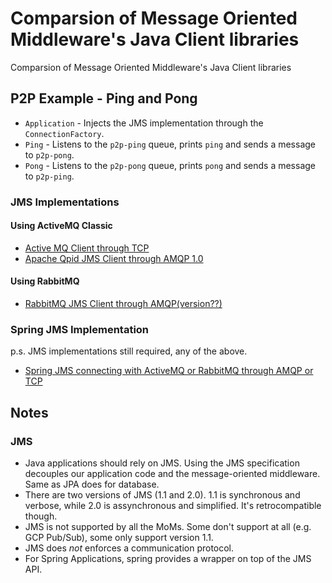# Comparsion of Message Oriented Middleware's Java Client libraries
Comparsion of Message Oriented Middleware's Java Client libraries

## P2P Example - Ping and Pong
* `Application` - Injects the JMS implementation through the `ConnectionFactory`.
* `Ping` - Listens to the `p2p-ping` queue, prints `ping` and sends a message to `p2p-pong`.
* `Pong` - Listens to the `p2p-pong` queue, prints `pong` and sends a message to `p2p-ping`.

### JMS Implementations 
#### Using ActiveMQ Classic
* [Active MQ Client through TCP](https://github.wdf.sap.corp/I840973/java-mom-client/tree/master/mom-activemq-classic)
* [Apache Qpid JMS Client through AMQP 1.0](https://github.wdf.sap.corp/I840973/java-mom-client/tree/master/mom-activemq-qpid)

#### Using RabbitMQ 
* [RabbitMQ JMS Client through AMQP(version??)](https://github.wdf.sap.corp/I840973/java-mom-client/tree/master/mom-rabbitmq-jms)

### Spring JMS Implementation
p.s. JMS implementations still required, any of the above.
* [Spring JMS connecting with ActiveMQ or RabbitMQ through AMQP or TCP](https://github.wdf.sap.corp/I840973/java-mom-client/tree/master/mom-spring-jms)

## Notes

### JMS
* Java applications should rely on JMS. Using the JMS specification decouples our application code and the message-oriented middleware. Same as JPA does for database.
* There are two versions of JMS (1.1 and 2.0). 1.1 is synchronous and verbose, while 2.0 is assynchronous and simplified. It's retrocompatible though.
* JMS is not supported by all the MoMs. Some don't support at all (e.g. GCP Pub/Sub), some only support version 1.1.
* JMS does *not* enforces a communication protocol.
* For Spring Applications, spring provides a wrapper on top of the JMS API.
